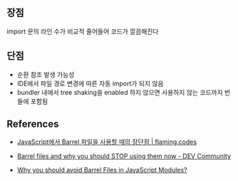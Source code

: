 ## 장점

import 문의 라인 수가 비교적 줄어들어 코드가 깔끔해진다

## 단점

- 순환 참조 발생 가능성
- IDE에서 파일 경로 변경에 따른 자동 import가 되지 않음
- bundler 내에서 tree shaking을 enabled 하지 않으면 사용하지 않는 코드까지 번들에 포함됨

## References

- [JavaScript에서 Barrel 파일을 사용할 때의 장단점 | flaming.codes](https://flaming.codes/ko/posts/barrel-files-in-javascript/)

- [Barrel files and why you should STOP using them now - DEV Community](https://dev.to/tassiofront/barrel-files-and-why-you-should-stop-using-them-now-bc4)

- [Why you should avoid Barrel Files in JavaScript Modules?](https://laniewski.me/blog/pitfalls-of-barrel-files-in-javascript-modules/)
